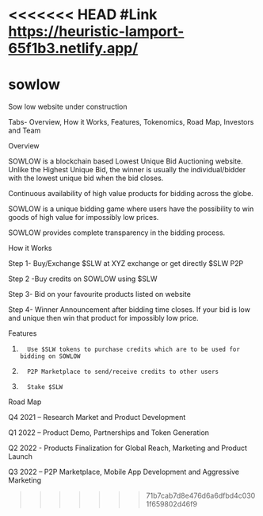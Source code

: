 <<<<<<< HEAD
#Link
https://heuristic-lamport-65f1b3.netlify.app/
=======
# sowlow

Sow low website under construction


Tabs-  Overview, How it Works, Features, Tokenomics, Road Map, Investors and Team 


Overview

SOWLOW is a blockchain based Lowest Unique Bid Auctioning website. Unlike the Highest Unique Bid, the winner is usually the individual/bidder with the lowest unique bid when the bid closes.

Continuous availability of high value products for bidding across the globe.

SOWLOW is a unique bidding game where users have the possibility to win goods of high value for impossibly low prices.

SOWLOW provides complete transparency in the bidding process.

How it Works

Step 1- Buy/Exchange $SLW at XYZ exchange or get directly $SLW P2P

Step 2 -Buy credits on SOWLOW using $SLW

Step 3- Bid on your favourite products listed on website

Step 4- Winner Announcement after bidding time closes. If your bid is low and unique then win that product for impossibly low price.

  

Features

1.       Use $SLW tokens to purchase credits which are to be used for bidding on SOWLOW


2.       P2P Marketplace to send/receive credits to other users
 

3.       Stake $SLW

 

 

Road Map

Q4 2021 – Research Market and Product Development

Q1 2022 – Product Demo, Partnerships and Token Generation   

Q2 2022 - Products Finalization for Global Reach, Marketing and Product Launch  

Q3 2022 – P2P Marketplace, Mobile App Development and Aggressive Marketing 
>>>>>>> 71b7cab7d8e476d6a6dfbd4c0301f659802d46f9
